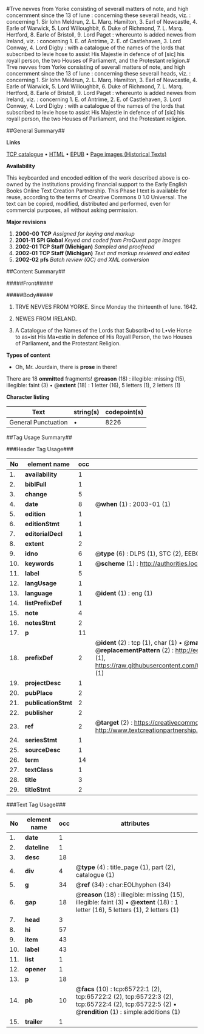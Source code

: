 #Trve nevves from Yorke consisting of severall matters of note, and high concernment since the 13 of Iune : concerning these severall heads, viz. : concerning 1. Sir Iohn Meldrun, 2. L. Marq. Hamilton, 3. Earl of Newcastle, 4. Earle of Warwick, 5. Lord Willoughbit, 6. Duke of Richmond, 7. L. Marq. Hertford, 8. Earle of Bristoll, 9. Lord Paget : whereunto is added newes from Ireland, viz. : concerning 1. E. of Antrime, 2. E. of Castlehaven, 3. Lord Conway, 4. Lord Digby : with a catalogue of the names of the lords that subscribed to levie hose to assist His Majestie in defence of of [sic] his royall person, the two Houses of Parliament, and the Protestant religion.#
Trve nevves from Yorke consisting of severall matters of note, and high concernment since the 13 of Iune : concerning these severall heads, viz. : concerning 1. Sir Iohn Meldrun, 2. L. Marq. Hamilton, 3. Earl of Newcastle, 4. Earle of Warwick, 5. Lord Willoughbit, 6. Duke of Richmond, 7. L. Marq. Hertford, 8. Earle of Bristoll, 9. Lord Paget : whereunto is added newes from Ireland, viz. : concerning 1. E. of Antrime, 2. E. of Castlehaven, 3. Lord Conway, 4. Lord Digby : with a catalogue of the names of the lords that subscribed to levie hose to assist His Majestie in defence of of [sic] his royall person, the two Houses of Parliament, and the Protestant religion.

##General Summary##

**Links**

[TCP catalogue](http://www.ota.ox.ac.uk/tcp/)  • 
[HTML](http://tei.it.ox.ac.uk/tcp/Texts-HTML/free/A63/A63627.html)  • 
[EPUB](http://tei.it.ox.ac.uk/tcp/Texts-EPUB/free/A63/A63627.epub) • 
[Page images (Historical Texts)](https://data.historicaltexts.jisc.ac.uk/view?pubId=eebo-12684084e&pageId=eebo-12684084e-65722-1)

**Availability**

This keyboarded and encoded edition of the
	       work described above is co-owned by the institutions
	       providing financial support to the Early English Books
	       Online Text Creation Partnership. This Phase I text is
	       available for reuse, according to the terms of Creative
	       Commons 0 1.0 Universal. The text can be copied,
	       modified, distributed and performed, even for
	       commercial purposes, all without asking permission.

**Major revisions**

1. __2000-00__ __TCP__ *Assigned for keying and markup*
1. __2001-11__ __SPi Global__ *Keyed and coded from ProQuest page images*
1. __2002-01__ __TCP Staff (Michigan)__ *Sampled and proofread*
1. __2002-01__ __TCP Staff (Michigan)__ *Text and markup reviewed and edited*
1. __2002-02__ __pfs__ *Batch review (QC) and XML conversion*

##Content Summary##

#####Front#####

#####Body#####

1. TRVE NEVVES FROM YORKE. Since Monday the thirteenth of Iune. 1642.

1. NEWES FROM IRELAND.

1. A Catalogue of the Names of the Lords that Subscrib•d to L•vie Horse to as•ist His Ma•estie in defence of His Royall Person, the two Houses of Parliament, and the Protestant Religion.

**Types of content**

  * Oh, Mr. Jourdain, there is **prose** in there!

There are 18 **ommitted** fragments! 
 @__reason__ (18) : illegible: missing (15), illegible: faint (3)  •  @__extent__ (18) : 1 letter (16), 5 letters (1), 2 letters (1)

**Character listing**


|Text|string(s)|codepoint(s)|
|---|---|---|
|General Punctuation|•|8226|

##Tag Usage Summary##

###Header Tag Usage###

|No|element name|occ|attributes|
|---|---|---|---|
|1.|__availability__|1||
|2.|__biblFull__|1||
|3.|__change__|5||
|4.|__date__|8| @__when__ (1) : 2003-01 (1)|
|5.|__edition__|1||
|6.|__editionStmt__|1||
|7.|__editorialDecl__|1||
|8.|__extent__|2||
|9.|__idno__|6| @__type__ (6) : DLPS (1), STC (2), EEBO-CITATION (1), OCLC (1), VID (1)|
|10.|__keywords__|1| @__scheme__ (1) : http://authorities.loc.gov/ (1)|
|11.|__label__|5||
|12.|__langUsage__|1||
|13.|__language__|1| @__ident__ (1) : eng (1)|
|14.|__listPrefixDef__|1||
|15.|__note__|4||
|16.|__notesStmt__|2||
|17.|__p__|11||
|18.|__prefixDef__|2| @__ident__ (2) : tcp (1), char (1)  •  @__matchPattern__ (2) : ([0-9\-]+):([0-9IVX]+) (1), (.+) (1)  •  @__replacementPattern__ (2) : http://eebo.chadwyck.com/downloadtiff?vid=$1&page=$2 (1), https://raw.githubusercontent.com/textcreationpartnership/Texts/master/tcpchars.xml#$1 (1)|
|19.|__projectDesc__|1||
|20.|__pubPlace__|2||
|21.|__publicationStmt__|2||
|22.|__publisher__|2||
|23.|__ref__|2| @__target__ (2) : https://creativecommons.org/publicdomain/zero/1.0/ (1), http://www.textcreationpartnership.org/docs/. (1)|
|24.|__seriesStmt__|1||
|25.|__sourceDesc__|1||
|26.|__term__|14||
|27.|__textClass__|1||
|28.|__title__|3||
|29.|__titleStmt__|2||


###Text Tag Usage###

|No|element name|occ|attributes|
|---|---|---|---|
|1.|__date__|1||
|2.|__dateline__|1||
|3.|__desc__|18||
|4.|__div__|4| @__type__ (4) : title_page (1), part (2), catalogue (1)|
|5.|__g__|34| @__ref__ (34) : char:EOLhyphen (34)|
|6.|__gap__|18| @__reason__ (18) : illegible: missing (15), illegible: faint (3)  •  @__extent__ (18) : 1 letter (16), 5 letters (1), 2 letters (1)|
|7.|__head__|3||
|8.|__hi__|57||
|9.|__item__|43||
|10.|__label__|43||
|11.|__list__|1||
|12.|__opener__|1||
|13.|__p__|18||
|14.|__pb__|10| @__facs__ (10) : tcp:65722:1 (2), tcp:65722:2 (2), tcp:65722:3 (2), tcp:65722:4 (2), tcp:65722:5 (2)  •  @__rendition__ (1) : simple:additions (1)|
|15.|__trailer__|1||
